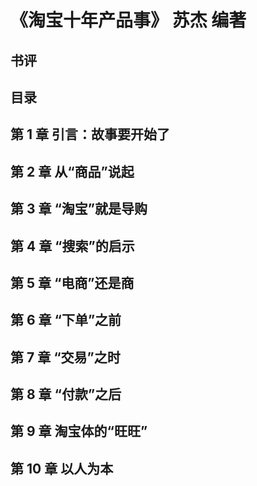 # 《淘宝十年产品事》 苏杰 编著
## 书评
## 目录

## 第 1 章 引言：故事要开始了
## 第 2 章 从“商品”说起
## 第 3 章 “淘宝”就是导购
## 第 4 章 “搜索”的启示
## 第 5 章 “电商”还是商
## 第 6 章 “下单”之前
## 第 7 章 “交易”之时
## 第 8 章 “付款”之后
## 第 9 章 淘宝体的“旺旺”
## 第 10 章 以人为本